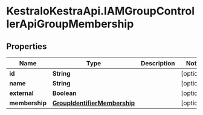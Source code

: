 # KestraIoKestraApi.IAMGroupControllerApiGroupMembership

## Properties

Name | Type | Description | Notes
------------ | ------------- | ------------- | -------------
**id** | **String** |  | [optional] 
**name** | **String** |  | [optional] 
**external** | **Boolean** |  | [optional] 
**membership** | [**GroupIdentifierMembership**](GroupIdentifierMembership.md) |  | [optional] 


